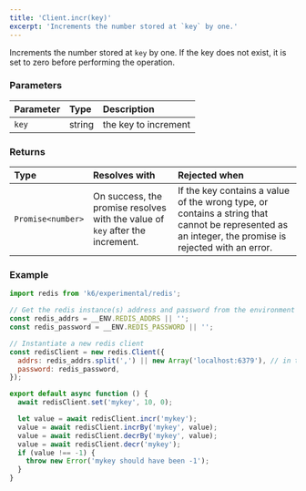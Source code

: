 ```yaml
---
title: 'Client.incr(key)'
excerpt: 'Increments the number stored at `key` by one.'
---
```


Increments the number stored at `key` by one. If the key does not exist, it is set to zero before performing the operation.

### Parameters

| Parameter | Type   | Description          |
| :-------- | :----- | :------------------- |
| `key`     | string | the key to increment |


### Returns

| Type              | Resolves with                                                                 | Rejected when                                                                                                                                        |
| :---------------- | :---------------------------------------------------------------------------- | :--------------------------------------------------------------------------------------------------------------------------------------------------- |
| `Promise<number>` | On success, the promise resolves with the value of `key` after the increment. | If the key contains a value of the wrong type, or contains a string that cannot be represented as an integer, the promise is rejected with an error. |

### Example

<CodeGroup labels={[]}>

```javascript
import redis from 'k6/experimental/redis';

// Get the redis instance(s) address and password from the environment
const redis_addrs = __ENV.REDIS_ADDRS || '';
const redis_password = __ENV.REDIS_PASSWORD || '';

// Instantiate a new redis client
const redisClient = new redis.Client({
  addrs: redis_addrs.split(',') || new Array('localhost:6379'), // in the form of 'host:port', separated by commas
  password: redis_password,
});

export default async function () {
  await redisClient.set('mykey', 10, 0);

  let value = await redisClient.incr('mykey');
  value = await redisClient.incrBy('mykey', value);
  value = await redisClient.decrBy('mykey', value);
  value = await redisClient.decr('mykey');
  if (value !== -1) {
    throw new Error('mykey should have been -1');
  }
}
```

</CodeGroup>